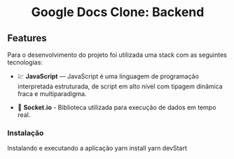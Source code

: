 <h1 align="center"> Google Docs Clone: Backend </h1>

## Features
Para o desenvolvimento do projeto foi utilizada uma stack com as seguintes tecnologias:

- 💹 **JavaScript** — JavaScript é uma linguagem de programação interpretada estruturada, de script em alto nível com tipagem dinâmica fraca e multiparadigma.
     
- 📄 **Socket.io** - Biblioteca utilizada para execução de dados em tempo real.


### Instalação
Instalando e executando a aplicação
yarn install
yarn devStart
```